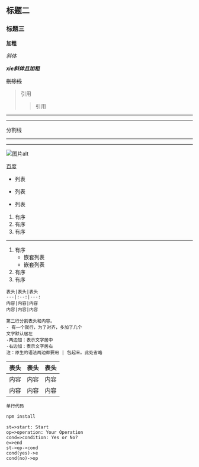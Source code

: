 ## 标题二
### 标题三

**加粗**

*斜体*

***xie斜体且加粗***

~~刪除线~~

>引用
>>引用

---
------
分割线
****
***

![图片alt](https://avatars0.githubusercontent.com/u/23070926?s=400&u=18a40e9e818cfbc60424c184142d570f42cace5f&v=4 "title")

[百度](http://www.baidu.com "title")

- 列表
+ 列表
* 列表

1. 有序
2. 有序
3. 有序
---

1. 有序
   - 嵌套列表
   - 嵌套列表
2. 有序
3. 有序

```
表头|表头|表头
---|:--:|---:
内容|内容|内容
内容|内容|内容

第二行分割表头和内容。
- 有一个就行，为了对齐，多加了几个
文字默认居左
-两边加：表示文字居中
-右边加：表示文字居右
注：原生的语法两边都要用 | 包起来。此处省略
```
表头|表头|表头
-|:-:|:-:
内容|内容|内容
内容|内容|内容

`单行代码`
```bash
npm install
```


```flow
st=>start: Start
op=>operation: Your Operation
cond=>condition: Yes or No?
e=>end
st->op->cond
cond(yes)->e
cond(no)->op
```